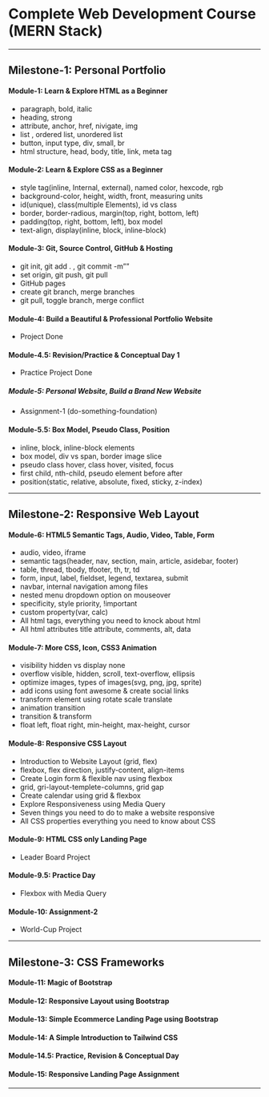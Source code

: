 # Complete Web Development Course (MERN Stack)

---

## Milestone-1: Personal Portfolio

#### Module-1: Learn & Explore HTML as a Beginner

- paragraph, bold, italic
- heading, strong
- attribute, anchor, href, nivigate, img
- list , ordered list, unordered list
- button, input type, div, small, br
- html structure, head, body, title, link, meta tag
  <br>

#### Module-2: Learn & Explore CSS as a Beginner

- style tag(inline, Internal, external), named color, hexcode, rgb
- background-color, height, width, front, measuring units
- id(unique), class(multiple Elements), id vs class
- border, border-radious, margin(top, right, bottom, left)
- padding(top, right, bottom, left), box model
- text-align, display(inline, block, inline-block)
  <br>

#### Module-3: Git, Source Control, GitHub & Hosting

- git init, git add . , git commit -m””
- set origin, git push, git pull
- GitHub pages
- create git branch, merge branches
- git pull, toggle branch, merge conflict
  <br>

#### Module-4: Build a Beautiful & Professional Portfolio Website

- Project Done
  <br>

#### Module-4.5: Revision/Practice & Conceptual Day 1

- Practice Project Done
  <br>

##### Module-5: Personal Website, Build a Brand New Website

- Assignment-1 (do-something-foundation)
  <br>

#### Module-5.5: Box Model, Pseudo Class, Position

- inline, block, inline-block elements
- box model, div vs span, border image slice
- pseudo class hover, class hover, visited, focus
- first child, nth-child, pseudo element before after
- position(static, relative, absolute, fixed, sticky, z-index)

---

## Milestone-2: Responsive Web Layout

#### Module-6: HTML5 Semantic Tags, Audio, Video, Table, Form

- audio, video, iframe
- semantic tags(header, nav, section, main, article, asidebar, footer)
- table, thread, tbody, tfooter, th, tr, td
- form, input, label, fieldset, legend, textarea, submit
- navbar, internal navigation among files
- nested menu dropdown option on mouseover
- specificity, style priority, !important
- custom property(var, calc)
- All html tags, everything you need to knock about html
- All html attributes title attribute, comments, alt, data
  <br>

#### Module-7: More CSS, Icon, CSS3 Animation

- visibility hidden vs display none
- overflow visible, hidden, scroll, text-overflow, ellipsis
- optimize images, types of images(svg, png, jpg, sprite)
- add icons using font awesome & create social links
- transform element using rotate scale translate
- animation transition
- transition & transform
- float left, float right, min-height, max-height, cursor
  <br>

#### Module-8: Responsive CSS Layout

- Introduction to Website Layout (grid, flex)
- flexbox, flex direction, justify-content, align-items
- Create Login form & flexible nav using flexbox
- grid, gri-layout-templete-columns, grid gap
- Create calendar using grid & flexbox
- Explore Responsiveness using Media Query
- Seven things you need to do to make a website responsive
- All CSS properties everything you need to know about CSS

#### Module-9: HTML CSS only Landing Page

- Leader Board Project

#### Module-9.5: Practice Day

- Flexbox with Media Query

#### Module-10: Assignment-2

- World-Cup Project

---

## Milestone-3: CSS Frameworks

#### Module-11: Magic of Bootstrap

#### Module-12: Responsive Layout using Bootstrap

#### Module-13: Simple Ecommerce Landing Page using Bootstrap

#### Module-14: A Simple Introduction to Tailwind CSS

#### Module-14.5: Practice, Revision & Conceptual Day

#### Module-15: Responsive Landing Page Assignment

---
